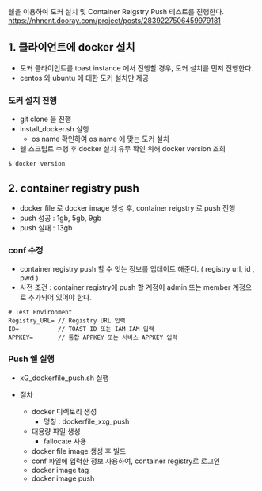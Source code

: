 쉘을 이용하여 도커 설치 및 Container Reigstry Push 테스트를 진행한다.
https://nhnent.dooray.com/project/posts/2839227506459979181

## 1. 클라이언트에 docker 설치
* 도커 클라이언트를 toast instance 에서 진행할 경우, 도커 설치를 먼저 진행한다.
* centos 와 ubuntu 에 대한 도커 설치만 제공

### 도커 설치 진행
* git clone 을 진행
* install_docker.sh 실행 
	* os name 확인하여 os name 에 맞는 도커 설치 
* 쉘 스크립트 수행 후 docker 설치 유무 확인 위해 docker version 조회
```
$ docker version
```

## 2. container registry push
* docker file 로 docker image 생성 후, container reigstry 로 push 진행
* push 성공 : 1gb, 5gb, 9gb
* push 실패 : 13gb

### conf 수정
* container registry push 할 수 잇는 정보를 업데이트 해준다. ( registry url, id , pwd )
* 사전 조건 : container registry에 push 할 계정이 admin 또는 member 계정으로 추가되어 있어야 한다.
```
# Test Environment
Registry_URL= // Registry URL 입력
ID=           // TOAST ID 또는 IAM IAM 입력
APPKEY=       // 통합 APPKEY 또는 서비스 APPKEY 입력
```

### Push 쉘 실행

* xG_dockerfile_push.sh 실행 

* 절차
	* docker 디렉토리 생성
		* 명칭 : dockerfile_xxg_push
	* 대용량 파일 생성 
		* fallocate 사용 
	* docker file image 생성 후 빌드
	* conf 파일에 입력한 정보 사용하여, container registry로 로그인
	* docker image tag 
	* docker image push 
  
